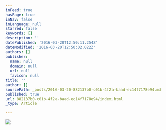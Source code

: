 ```yaml
---
inFeed: true
hasPage: true
inNav: false
inLanguage: null
starred: false
keywords: []
description: ''
datePublished: '2016-03-20T12:50:11.254Z'
dateModified: '2016-03-20T12:50:02.022Z'
authors: []
publisher:
  name: null
  domain: null
  url: null
  favicon: null
title: ''
author: []
sourcePath: _posts/2016-03-20-882137b0-c01b-4f2a-baad-ec14f7178e94.md
published: true
url: 882137b0-c01b-4f2a-baad-ec14f7178e94/index.html
_type: Article

---
```

![](https://the-grid-user-content.s3-us-west-2.amazonaws.com/719b9afa-194b-4630-958d-63301baaa53f.jpg)